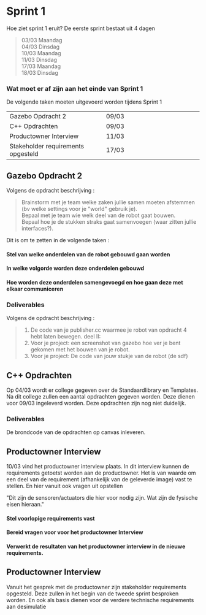 # Sprint 1 

Hoe ziet sprint 1 eruit?
De eerste sprint bestaat uit 4 dagen
>03/03 Maandag<br>
>04/03 Dinsdag<br>
>10/03 Maandag<br>
>11/03 Dinsdag<br>
>17/03 Maandag<br>
>18/03 Dinsdag<br>

### Wat moet er af zijn aan het einde van Sprint 1
De volgende taken moeten uitgevoerd worden tijdens Sprint 1 

<table>
<tr>
<td width="33%">
Gazebo Opdracht 2 
</td>
<td width="33%">
09/03
</td>
</tr>
<tr>
<td width="33%">
C++ Opdrachten
</td>
<td width="33%">
09/03
</td>
</tr>
<tr>
<td width="33%">
Productowner Interview 
</td>
<td width="33%">
11/03
</td>
</tr>
<tr>
<td width="33%">
Stakeholder requirements opgesteld
</td>
<td width="33%">
17/03
</td>
</tr>
</table>

## Gazebo Opdracht 2
Volgens de opdracht beschrijving : 
>Brainstorm met je team welke zaken jullie samen moeten afstemmen (bv welke settings voor je "world" gebruik je).<br>
>Bepaal met je team wie welk deel van de robot gaat bouwen.<br>
>Bepaal hoe je de stukken straks gaat samenvoegen (waar zitten jullie interfaces?).

Dit is om te zetten in de volgende taken : 

#### Stel van welke onderdelen van de robot gebouwd gaan worden

#### In welke volgorde worden deze onderdelen gebouwd

#### Hoe worden deze onderdelen samengevoegd en hoe gaan deze met elkaar communiceren


### Deliverables
Volgens de opdracht beschrijving : 
>1. De code van je publisher.cc waarmee je robot van opdracht 4 hebt laten bewegen. deel II:
>2. Voor je project: een screenshot van gazebo hoe ver je bent gekomen met het bouwen van je robot.
>3. Voor je project: De code van jouw stukje van de robot (de sdf)

## C++ Opdrachten
Op 04/03 wordt er college gegeven over de Standaardlibrary en Templates. Na dit college zullen een aantal opdrachten gegeven worden. Deze dienen voor 09/03 ingeleverd worden. Deze opdrachten zijn nog niet duidelijk.

### Deliverables 
De brondcode van de opdrachten op canvas inleveren.

## Productowner Interview
10/03 vind het productowner interview plaats. In dit interview kunnen de requirements getoetst worden aan de productowner. Het is van waarde om een deel van de requirement (afhankelijk van de geleverde image) vast te stellen. En hier vanuit ook vragen uit opstellen

"Dit zijn de sensoren/actuators die hier voor nodig zijn. Wat zijn de fysische eisen hieraan."

#### Stel voorlopige requirements vast 

#### Bereid vragen voor voor het productowner Interview

#### Verwerkt de resultaten van het productowner interview in de nieuwe requirements.

## Productowner Interview
Vanuit het gesprek met de productowner zijn stakeholder requirements opgesteld. Deze zullen in het begin van de tweede sprint besproken worden. En ook als basis dienen voor de verdere technische requirements aan desimulatie